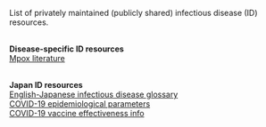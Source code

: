 List of privately maintained (publicly shared) infectious disease (ID) resources.<br><br>

**Disease-specific ID resources**<br>
[Mpox literature](https://docs.google.com/document/d/1mGkJYwZ8tz5XSmZM--xg683hvowYy5AtxegQEiuf2B0/edit?usp=sharing)<br>
<br>

**Japan ID resources**<br>
[English-Japanese infectious disease glossary](https://docs.google.com/spreadsheets/d/1uaSngMRffLfG-6GO0EvAq4aoxQVn_ihsWQW8YpZzEUE/edit?usp=sharing)<br>
[COVID-19 epidemiological parameters](https://docs.google.com/spreadsheets/d/1Af7T-TQrbTLb1U_6lN5l2WC_8rOBMXVcZ9-K9yN1gSM/edit?usp=sharing)<br>
[COVID-19 vaccine effectiveness info](https://docs.google.com/spreadsheets/d/1LzLNnjtwceFYy0OJekT28fvTOZNUl_QMWduBzZhjOcc/edit?usp=sharing)<br>
